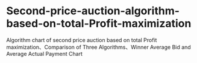 # Second-price-auction-algorithm-based-on-total-Profit-maximization
Algorithm chart of second price auction based on total Profit maximization、Comparison of Three Algorithms、Winner Average Bid and Average Actual Payment Chart
